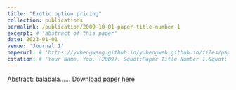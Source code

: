 ```yaml
---
title: "Exotic option pricing"
collection: publications
permalink: /publication/2009-10-01-paper-title-number-1
excerpt: # 'abstract of this paper'
date: 2023-01-01
venue: 'Journal 1'
paperurl: # 'https://yvhengwang.github.io/yuhengweb.github.io/files/paper1.pdf'
citation: # 'Your Name, You. (2009). &quot;Paper Title Number 1.&quot; <i>Journal 1</i>. 1(1).'
---
```

Abstract: balabala......
[Download paper here](https://yvhengwang.github.io/yuhengweb.github.io/files/paper1.pdf)
